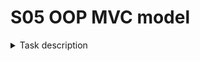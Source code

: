 # S05 OOP MVC model
<details>
<summary>Task description</summary>
<br>  
1) Сделать вариант класса ViewEng с текстом на английском языке, подключить к нему интерфейс iGetView. Класс ViewEng подключить к контроллеру.<br>
2) Сделать вариант класса hashModel с хранилищем типа HashMap<\Long,Student>, подключить к нему интерфейс iGetModel. Класс подключить к контроллеру.<br>
3) Добавить команду в метод run класса контролер по удалению студента:<br>
Для этого: Добавить в switch команду DELETE
- запросить у пользователя номер студента на удаление
- вызов удаления у модели(метод добавить в интерфейс iGetModel)
- если такого нромера нет, то сообщить об этом
Весь код прокомментировать и добавить само-документацию.

(задача со *)
1) решить базовое решение
2) сделать выбор языка при запуске контроллера
3) сделать несколько моделей и студентов распределить по ним
4) если не найден студент в одной модели продолжить поиск в следующей</p>
</details>